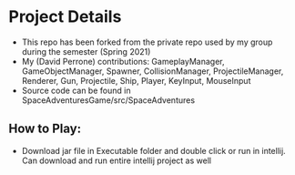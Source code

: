 # Project Details
- This repo has been forked from the private repo used by my group during the semester (Spring 2021)
- My (David Perrone) contributions: GameplayManager, GameObjectManager, Spawner, CollisionManager, ProjectileManager, Renderer, Gun, Projectile, Ship, Player, KeyInput, MouseInput
- Source code can be found in SpaceAdventuresGame/src/SpaceAdventures

## How to Play:
- Download jar file in Executable folder and double click or run in intellij.  Can download and run entire intellij project as well
